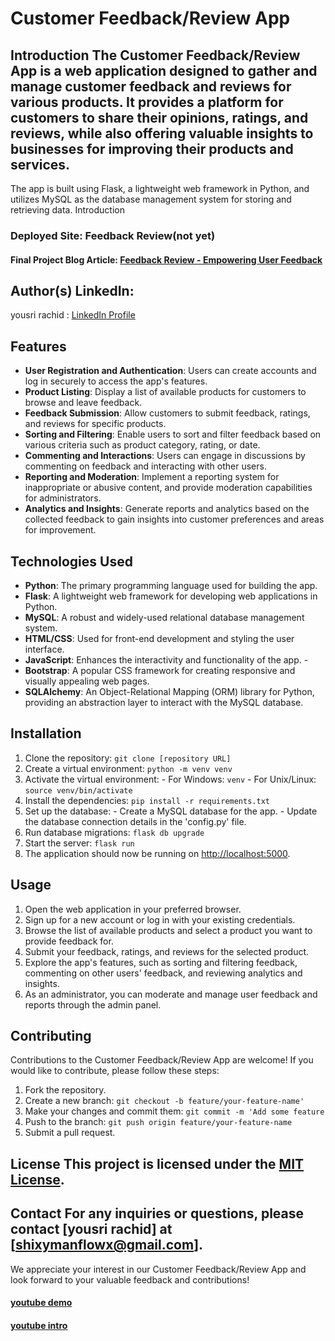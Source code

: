 # Customer Feedback/Review App

## Introduction The Customer Feedback/Review App is a web application designed to gather and manage customer feedback and reviews for various products. It provides a platform for customers to share their opinions, ratings, and reviews, while also offering valuable insights to businesses for improving their products and services.

The app is built using Flask, a lightweight web framework in Python, and utilizes MySQL as the database management system for storing and retrieving data.
Introduction


### Deployed Site: Feedback Review(not yet)

#### Final Project Blog Article: [Feedback Review - Empowering User Feedback]()

## Author(s) LinkedIn:

yousri rachid : [LinkedIn Profile](https://ma.linkedin.com/in/yousri-rachid-105b2a278)
## Features 
- **User Registration and Authentication**: Users can create accounts and log in securely to access the app's features.
- **Product Listing**: Display a list of available products for customers to browse and leave feedback.
- **Feedback Submission**: Allow customers to submit feedback, ratings, and reviews for specific products.
- **Sorting and Filtering**: Enable users to sort and filter feedback based on various criteria such as product category, rating, or date.
- **Commenting and Interactions**: Users can engage in discussions by commenting on feedback and interacting with other users.
- **Reporting and Moderation**: Implement a reporting system for inappropriate or abusive content, and provide moderation capabilities for administrators.
- **Analytics and Insights**: Generate reports and analytics based on the collected feedback to gain insights into customer preferences and areas for improvement.

## Technologies Used 
- **Python**: The primary programming language used for building the app. 
- **Flask**: A lightweight web framework for developing web applications in Python.
- **MySQL**: A robust and widely-used relational database management system.
- **HTML/CSS**: Used for front-end development and styling the user interface.
- **JavaScript**: Enhances the interactivity and functionality of the app. -
- **Bootstrap**: A popular CSS framework for creating responsive and visually appealing web pages.
- **SQLAlchemy**: An Object-Relational Mapping (ORM) library for Python, providing an abstraction layer to interact with the MySQL database.

## Installation 
1. Clone the repository: `git clone [repository URL] `
2. Create a virtual environment: `python -m venv venv`
3. Activate the virtual environment: - For Windows: `venv` - For Unix/Linux: `source venv/bin/activate`
4. Install the dependencies: `pip install -r requirements.txt`
5. Set up the database: - Create a MySQL database for the app. - Update the database connection details in the 'config.py' file.
6. Run database migrations: `flask db upgrade`
7. Start the server: `flask run`
8. The application should now be running on [http://localhost:5000](http://localhost:5000).

## Usage 
1. Open the web application in your preferred browser.
2. Sign up for a new account or log in with your existing credentials.
3. Browse the list of available products and select a product you want to provide feedback for.
4. Submit your feedback, ratings, and reviews for the selected product.
5. Explore the app's features, such as sorting and filtering feedback, commenting on other users' feedback, and reviewing analytics and insights.
6. As an administrator, you can moderate and manage user feedback and reports through the admin panel.

## Contributing 
Contributions to the Customer Feedback/Review App are welcome! If you would like to contribute, please follow these steps: 
1. Fork the repository.
2. Create a new branch: `git checkout -b feature/your-feature-name'`
3. Make your changes and commit them: `git commit -m 'Add some feature` 
4. Push to the branch: `git push origin feature/your-feature-name`
5. Submit a pull request.

## License This project is licensed under the [MIT License](LICENSE).

## Contact For any inquiries or questions, please contact [yousri rachid] at [shixymanflowx@gmail.com].

We appreciate your interest in our Customer Feedback/Review App and look forward to your valuable feedback and contributions!

#### [youtube demo](https://youtu.be/XW_obpYwYvE)
#### [youtube intro](https://youtu.be/TsIBvzheCbw)